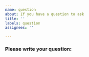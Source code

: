 ```yaml
---
name: question
about: If you have a question to ask
title: ''
labels: question
assignees: ''

---
```


### Please write your question:
